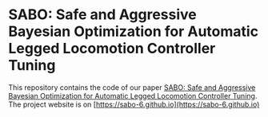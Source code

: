 # SABO: Safe and Aggressive Bayesian Optimization for Automatic Legged Locomotion Controller Tuning
This repository contains the code of our paper [SABO: Safe and Aggressive Bayesian Optimization for Automatic Legged Locomotion Controller Tuning](https://sabo-6.github.io/resources/SABO.pdf). The project website is on [https://sabo-6.github.io](https://sabo-6.github.io)